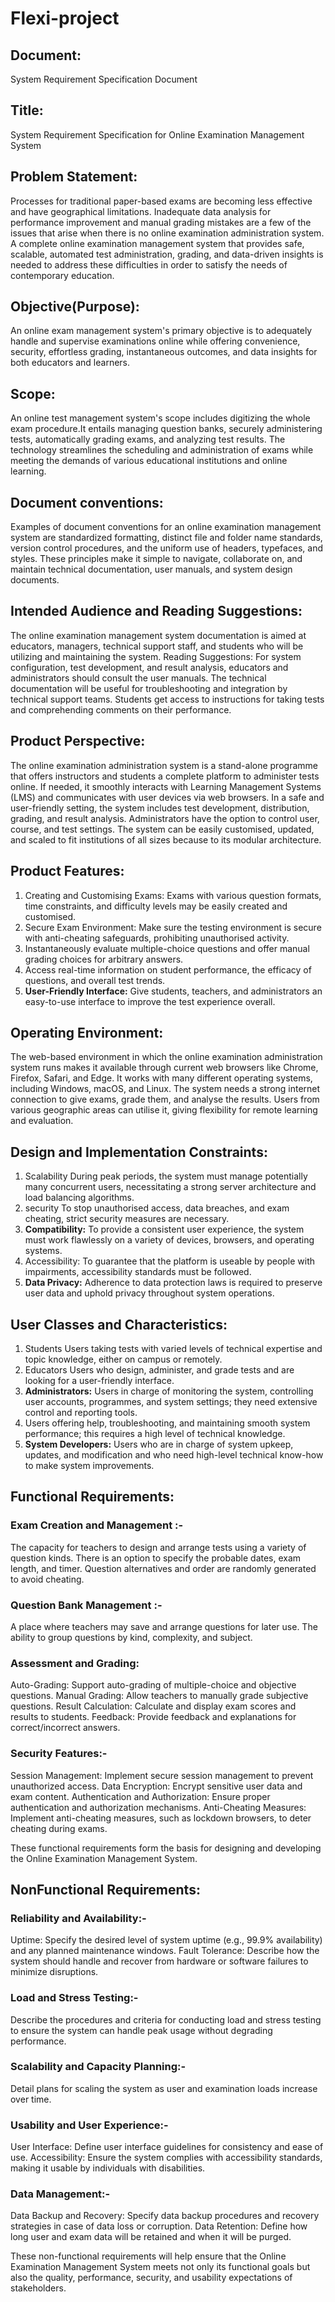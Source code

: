 # Flexi-project

## Document:
System Requirement Specification Document

## Title:
System Requirement Specification for Online Examination Management System

## Problem Statement:
Processes for traditional paper-based exams are becoming less effective and have geographical limitations. Inadequate data analysis for performance improvement and manual grading mistakes are a few of the issues that arise when there is no online examination administration system. A complete online examination management system that provides safe, scalable, automated test administration, grading, and data-driven insights is needed to address these difficulties in order to satisfy the needs of contemporary education.

## Objective(Purpose):
An online exam management system's primary objective is to adequately handle and supervise examinations online while offering convenience, security, effortless grading, instantaneous outcomes, and data insights for both educators and learners.

## Scope:
An online test management system's scope includes digitizing the whole exam procedure.It entails managing question banks, securely administering tests, automatically grading exams, and analyzing test results. The technology streamlines the scheduling and administration of exams while meeting the demands of various educational institutions and online learning.

## Document conventions:
Examples of document conventions for an online examination management system are standardized formatting, distinct file and folder name standards, version control procedures, and the uniform use of headers, typefaces, and styles. These principles make it simple to navigate, collaborate on, and maintain technical documentation, user manuals, and system design documents.

## Intended Audience and Reading Suggestions:
The online examination management system documentation is aimed at educators, managers, technical support staff, and students who will be utilizing and maintaining the system.
Reading Suggestions:
For system configuration, test development, and result analysis, educators and administrators should consult the user manuals. The technical documentation will be useful for troubleshooting and integration by technical support teams. Students get access to instructions for taking tests and comprehending comments on their performance.

## Product Perspective:
The online examination administration system is a stand-alone programme that offers instructors and students a complete platform to administer tests online. If needed, it smoothly interacts with Learning Management Systems (LMS) and communicates with user devices via web browsers. In a safe and user-friendly setting, the system includes test development, distribution, grading, and result analysis. Administrators have the option to control user, course, and test settings. The system can be easily customised, updated, and scaled to fit institutions of all sizes because to its modular architecture.

## Product Features:
1. Creating and Customising Exams: Exams with various question formats, time constraints, and difficulty levels may be easily created and customised.
2. Secure Exam Environment: Make sure the testing environment is secure with anti-cheating safeguards, prohibiting unauthorised activity.
3. Instantaneously evaluate multiple-choice questions and offer manual grading choices for arbitrary answers.
4. Access real-time information on student performance, the efficacy of questions, and overall test trends.
5. **User-Friendly Interface:** Give students, teachers, and administrators an easy-to-use interface to improve the test experience overall.

## Operating Environment:
The web-based environment in which the online examination administration system runs makes it available through current web browsers like Chrome, Firefox, Safari, and Edge. It works with many different operating systems, including Windows, macOS, and Linux. The system needs a strong internet connection to give exams, grade them, and analyse the results. Users from various geographic areas can utilise it, giving flexibility for remote learning and evaluation.

## Design and Implementation Constraints:
1. Scalability During peak periods, the system must manage potentially many concurrent users, necessitating a strong server architecture and load balancing algorithms.
2. security To stop unauthorised access, data breaches, and exam cheating, strict security measures are necessary.
3. **Compatibility:** To provide a consistent user experience, the system must work flawlessly on a variety of devices, browsers, and operating systems.
4. Accessibility: To guarantee that the platform is useable by people with impairments, accessibility standards must be followed.
5. **Data Privacy:** Adherence to data protection laws is required to preserve user data and uphold privacy throughout system operations.

## User Classes and Characteristics:
1. Students Users taking tests with varied levels of technical expertise and topic knowledge, either on campus or remotely.
2. Educators Users who design, administer, and grade tests and are looking for a user-friendly interface.
3. **Administrators:** Users in charge of monitoring the system, controlling user accounts, programmes, and system settings; they need extensive control and reporting tools.
4. Users offering help, troubleshooting, and maintaining smooth system performance; this requires a high level of technical knowledge.
5. **System Developers:** Users who are in charge of system upkeep, updates, and modification and who need high-level technical know-how to make system improvements.

## Functional Requirements:
### Exam Creation and Management :-
The capacity for teachers to design and arrange tests using a variety of question kinds. There is an option to specify the probable dates, exam length, and timer. Question alternatives and order are randomly generated to avoid cheating.
### Question Bank Management :-
A place where teachers may save and arrange questions for later use. The ability to group questions by kind, complexity, and subject.
### Assessment and Grading:
Auto-Grading: Support auto-grading of multiple-choice and objective questions.
Manual Grading: Allow teachers to manually grade subjective questions.
Result Calculation: Calculate and display exam scores and results to students.
Feedback: Provide feedback and explanations for correct/incorrect answers.
### Security Features:-
Session Management: Implement secure session management to prevent unauthorized access.
Data Encryption: Encrypt sensitive user data and exam content.
Authentication and Authorization: Ensure proper authentication and authorization mechanisms.
Anti-Cheating Measures: Implement anti-cheating measures, such as lockdown browsers, to deter cheating during exams.

These functional requirements form the basis for designing and developing the Online Examination Management System.

## NonFunctional Requirements:
### Reliability and Availability:-
Uptime: Specify the desired level of system uptime (e.g., 99.9% availability) and any planned maintenance windows.
Fault Tolerance: Describe how the system should handle and recover from hardware or software failures to minimize disruptions.
### Load and Stress Testing:-
Describe the procedures and criteria for conducting load and stress testing to ensure the system can handle peak usage without degrading performance.
### Scalability and Capacity Planning:-
Detail plans for scaling the system as user and examination loads increase over time.
### Usability and User Experience:-
User Interface: Define user interface guidelines for consistency and ease of use.
Accessibility: Ensure the system complies with accessibility standards, making it usable by individuals with disabilities.
### Data Management:-
Data Backup and Recovery: Specify data backup procedures and recovery strategies in case of data loss or corruption.
Data Retention: Define how long user and exam data will be retained and when it will be purged.

These non-functional requirements will help ensure that the Online Examination Management System meets not only its functional goals but also the quality, performance, security, and usability expectations of stakeholders.
